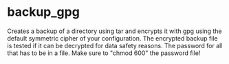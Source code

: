 backup_gpg
==========

Creates a backup of a directory using tar and encrypts it with gpg using the default symmetric cipher of your configuration. The encrypted backup file is tested if it can be decrypted for data safety reasons. The password for all that has to be in a file. Make sure to "chmod 600" the password file!
